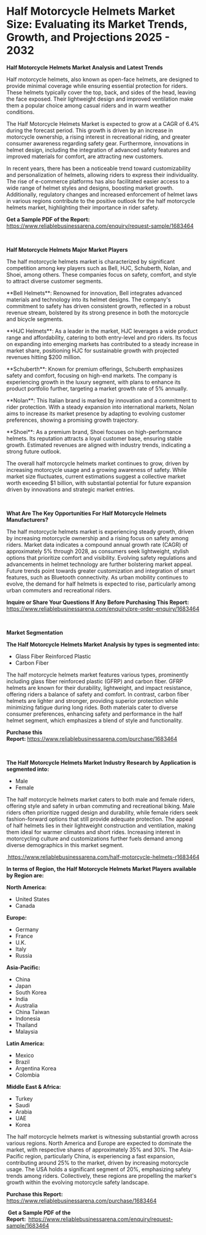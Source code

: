 <p><h1>Half Motorcycle Helmets Market Size: Evaluating its Market Trends, Growth, and Projections 2025 - 2032</h1></p><p><strong>Half Motorcycle Helmets Market Analysis and Latest Trends</strong></p>
<p><p>Half motorcycle helmets, also known as open-face helmets, are designed to provide minimal coverage while ensuring essential protection for riders. These helmets typically cover the top, back, and sides of the head, leaving the face exposed. Their lightweight design and improved ventilation make them a popular choice among casual riders and in warm weather conditions.</p><p>The Half Motorcycle Helmets Market is expected to grow at a CAGR of 6.4% during the forecast period. This growth is driven by an increase in motorcycle ownership, a rising interest in recreational riding, and greater consumer awareness regarding safety gear. Furthermore, innovations in helmet design, including the integration of advanced safety features and improved materials for comfort, are attracting new customers.</p><p>In recent years, there has been a noticeable trend toward customizability and personalization of helmets, allowing riders to express their individuality. The rise of e-commerce platforms has also facilitated easier access to a wide range of helmet styles and designs, boosting market growth. Additionally, regulatory changes and increased enforcement of helmet laws in various regions contribute to the positive outlook for the half motorcycle helmets market, highlighting their importance in rider safety.</p></p>
<p><strong>Get a Sample PDF of the Report:&nbsp;</strong> <a href="https://www.reliablebusinessarena.com/enquiry/request-sample/1683464?utm_campaign=2719&utm_medium=2&utm_source=Github&utm_content=ia&utm_term=16042025&utm_id=half-motorcycle-helmets">https://www.reliablebusinessarena.com/enquiry/request-sample/1683464</a></p>
<p>&nbsp;</p>
<p><strong>Half Motorcycle Helmets Major Market Players</strong></p>
<p><p>The half motorcycle helmets market is characterized by significant competition among key players such as Bell, HJC, Schuberth, Nolan, and Shoei, among others. These companies focus on safety, comfort, and style to attract diverse customer segments.</p><p>**Bell Helmets**: Renowned for innovation, Bell integrates advanced materials and technology into its helmet designs. The company's commitment to safety has driven consistent growth, reflected in a robust revenue stream, bolstered by its strong presence in both the motorcycle and bicycle segments.</p><p>**HJC Helmets**: As a leader in the market, HJC leverages a wide product range and affordability, catering to both entry-level and pro riders. Its focus on expanding into emerging markets has contributed to a steady increase in market share, positioning HJC for sustainable growth with projected revenues hitting $200 million.</p><p>**Schuberth**: Known for premium offerings, Schuberth emphasizes safety and comfort, focusing on high-end markets. The company is experiencing growth in the luxury segment, with plans to enhance its product portfolio further, targeting a market growth rate of 5% annually.</p><p>**Nolan**: This Italian brand is marked by innovation and a commitment to rider protection. With a steady expansion into international markets, Nolan aims to increase its market presence by adapting to evolving customer preferences, showing a promising growth trajectory.</p><p>**Shoei**: As a premium brand, Shoei focuses on high-performance helmets. Its reputation attracts a loyal customer base, ensuring stable growth. Estimated revenues are aligned with industry trends, indicating a strong future outlook.</p><p>The overall half motorcycle helmets market continues to grow, driven by increasing motorcycle usage and a growing awareness of safety. While market size fluctuates, current estimations suggest a collective market worth exceeding $1 billion, with substantial potential for future expansion driven by innovations and strategic market entries.</p></p>
<p>&nbsp;</p>
<p><strong>What Are The Key Opportunities For Half Motorcycle Helmets Manufacturers?</strong></p>
<p><p>The half motorcycle helmets market is experiencing steady growth, driven by increasing motorcycle ownership and a rising focus on safety among riders. Market data indicates a compound annual growth rate (CAGR) of approximately 5% through 2028, as consumers seek lightweight, stylish options that prioritize comfort and visibility. Evolving safety regulations and advancements in helmet technology are further bolstering market appeal. Future trends point towards greater customization and integration of smart features, such as Bluetooth connectivity. As urban mobility continues to evolve, the demand for half helmets is expected to rise, particularly among urban commuters and recreational riders.</p></p>
<p><strong>Inquire or Share Your Questions If Any Before Purchasing This Report:</strong> <a href="https://www.reliablebusinessarena.com/enquiry/pre-order-enquiry/1683464?utm_campaign=2719&utm_medium=2&utm_source=Github&utm_content=ia&utm_term=16042025&utm_id=half-motorcycle-helmets">https://www.reliablebusinessarena.com/enquiry/pre-order-enquiry/1683464</a></p>
<p>&nbsp;</p>
<p><strong>Market Segmentation</strong></p>
<p><strong>The Half Motorcycle Helmets Market Analysis by types is segmented into:</strong></p>
<p><ul><li>Glass Fiber Reinforced Plastic</li><li>Carbon Fiber</li></ul></p>
<p><p>The half motorcycle helmets market features various types, prominently including glass fiber reinforced plastic (GFRP) and carbon fiber. GFRP helmets are known for their durability, lightweight, and impact resistance, offering riders a balance of safety and comfort. In contrast, carbon fiber helmets are lighter and stronger, providing superior protection while minimizing fatigue during long rides. Both materials cater to diverse consumer preferences, enhancing safety and performance in the half helmet segment, which emphasizes a blend of style and functionality.</p></p>
<p><strong>Purchase this Report:&nbsp;</strong><a href="https://www.reliablebusinessarena.com/purchase/1683464?utm_campaign=2719&utm_medium=2&utm_source=Github&utm_content=ia&utm_term=16042025&utm_id=half-motorcycle-helmets">https://www.reliablebusinessarena.com/purchase/1683464</a></p>
<p>&nbsp;</p>
<p><strong>The Half Motorcycle Helmets Market Industry Research by Application is segmented into:</strong></p>
<p><ul><li>Male</li><li>Female</li></ul></p>
<p><p>The half motorcycle helmets market caters to both male and female riders, offering style and safety in urban commuting and recreational biking. Male riders often prioritize rugged design and durability, while female riders seek fashion-forward options that still provide adequate protection. The appeal of half helmets lies in their lightweight construction and ventilation, making them ideal for warmer climates and short rides. Increasing interest in motorcycling culture and customizations further fuels demand among diverse demographics in this market segment.</p></p>
<p><a href="https://www.reliablebusinessarena.com/half-motorcycle-helmets-r1683464?utm_campaign=2719&utm_medium=2&utm_source=Github&utm_content=ia&utm_term=16042025&utm_id=half-motorcycle-helmets">&nbsp;https://www.reliablebusinessarena.com/half-motorcycle-helmets-r1683464</a></p>
<p><strong>In terms of Region, the Half Motorcycle Helmets Market Players available by Region are:</strong></p>
<p>
    <p> <strong> North America: </strong>
        <ul>
            <li>United States</li>
            <li>Canada</li>
        </ul>
        </p> 
    <p> <strong> Europe: </strong>
        <ul>
            <li>Germany</li>
            <li>France</li>
            <li>U.K.</li>
            <li>Italy</li>
            <li>Russia</li>
        </ul>
        </p> 
    <p> <strong> Asia-Pacific: </strong>
        <ul>
            <li>China</li>
            <li>Japan</li>
            <li>South Korea</li>
            <li>India</li>
            <li>Australia</li>
            <li>China Taiwan</li>
            <li>Indonesia</li>
            <li>Thailand</li>
            <li>Malaysia</li>
        </ul>
        </p> 
    <p> <strong> Latin America: </strong>
        <ul>
            <li>Mexico</li>
            <li>Brazil</li>
            <li>Argentina Korea</li>
            <li>Colombia</li>
        </ul>
        </p> 
    <p> <strong> Middle East & Africa: </strong>
        <ul>
            <li>Turkey</li>
            <li>Saudi</li>
            <li>Arabia</li>
            <li>UAE</li>
            <li>Korea</li>
        </ul>
    </p>
    </p>
<p><p>The half motorcycle helmets market is witnessing substantial growth across various regions. North America and Europe are expected to dominate the market, with respective shares of approximately 35% and 30%. The Asia-Pacific region, particularly China, is experiencing a fast expansion, contributing around 25% to the market, driven by increasing motorcycle usage. The USA holds a significant segment of 20%, emphasizing safety trends among riders. Collectively, these regions are propelling the market's growth within the evolving motorcycle safety landscape.</p></p>
<p><strong>Purchase this Report: </strong><a href="https://www.reliablebusinessarena.com/purchase/1683464?utm_campaign=2719&utm_medium=2&utm_source=Github&utm_content=ia&utm_term=16042025&utm_id=half-motorcycle-helmets">https://www.reliablebusinessarena.com/purchase/1683464</a></p>
<p>&nbsp;<strong>Get a Sample PDF of the Report:&nbsp;&nbsp;</strong><a href="https://www.reliablebusinessarena.com/enquiry/request-sample/1683464?utm_campaign=2719&utm_medium=2&utm_source=Github&utm_content=ia&utm_term=16042025&utm_id=half-motorcycle-helmets">https://www.reliablebusinessarena.com/enquiry/request-sample/1683464</a></p>
<p><strong></strong></p>
<p><p></p><p></p><p></p></p>